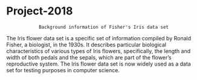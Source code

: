 # Project-2018
                Background information of Fisher's Iris data set
The Iris flower data set is a specific set of information compiled by Ronald Fisher, a biologist, in the 1930s. It describes particular biological characteristics of various types of Iris flowers, specifically, the length and width of both pedals and the sepals, which are part of the flower’s reproductive system.
The Iris flower data set is now widely used as a data set for testing purposes in computer science.
                
                

